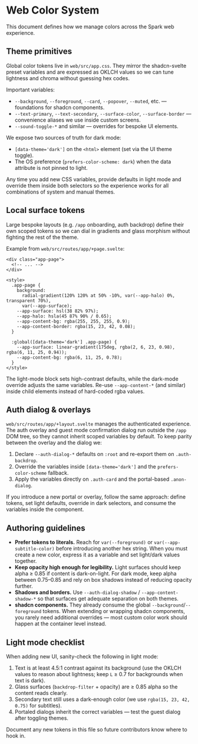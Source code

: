# Web Color System

This document defines how we manage colors across the Spark web experience.

## Theme primitives

Global color tokens live in `web/src/app.css`. They mirror the shadcn-svelte preset variables and
are expressed as OKLCH values so we can tune lightness and chroma without guessing hex codes.

Important variables:

- `--background`, `--foreground`, `--card`, `--popover`, `--muted`, etc. — foundations for shadcn
  components.
- `--text-primary`, `--text-secondary`, `--surface-color`, `--surface-border` — convenience aliases
  we use inside custom screens.
- `--sound-toggle-*` and similar — overrides for bespoke UI elements.

We expose two sources of truth for dark mode:

- `[data-theme='dark']` on the `<html>` element (set via the UI theme toggle).
- The OS preference (`prefers-color-scheme: dark`) when the data attribute is not pinned to light.

Any time you add new CSS variables, provide defaults in light mode and override them inside both
selectors so the experience works for all combinations of system and manual themes.

## Local surface tokens

Large bespoke layouts (e.g. `/app` onboarding, auth backdrop) define their own scoped tokens so we
can dial in gradients and glass morphism without fighting the rest of the theme.

Example from `web/src/routes/app/+page.svelte`:

```svelte
<div class="app-page">
  <!-- ... -->
</div>

<style>
  .app-page {
    background:
      radial-gradient(120% 120% at 50% -10%, var(--app-halo) 0%, transparent 70%),
      var(--app-surface);
    --app-surface: hsl(38 82% 97%);
    --app-halo: hsla(45 87% 90% / 0.65);
    --app-content-bg: rgba(255, 255, 255, 0.9);
    --app-content-border: rgba(15, 23, 42, 0.08);
  }

  :global([data-theme='dark'] .app-page) {
    --app-surface: linear-gradient(175deg, rgba(2, 6, 23, 0.98), rgba(6, 11, 25, 0.94));
    --app-content-bg: rgba(6, 11, 25, 0.78);
  }
</style>
```

The light-mode block sets high-contrast defaults, while the dark-mode override adjusts the same
variables. Re-use `--app-content-*` (and similar) inside child elements instead of hard-coded rgba
values.

## Auth dialog & overlays

`web/src/routes/app/+layout.svelte` manages the authenticated experience. The auth overlay and guest
mode confirmation dialog run outside the `/app` DOM tree, so they cannot inherit scoped variables by
default. To keep parity between the overlay and the dialog we:

1. Declare `--auth-dialog-*` defaults on `:root` and re-export them on `.auth-backdrop`.
2. Override the variables inside `[data-theme='dark']` and the `prefers-color-scheme` fallback.
3. Apply the variables directly on `.auth-card` and the portal-based `.anon-dialog`.

If you introduce a new portal or overlay, follow the same approach: define tokens, set light
defaults, override in dark selectors, and consume the variables inside the component.

## Authoring guidelines

- **Prefer tokens to literals.** Reach for `var(--foreground)` or `var(--app-subtitle-color)` before
  introducing another hex string. When you must create a new color, express it as a variable and set
  light/dark values together.
- **Keep opacity high enough for legibility.** Light surfaces should keep alpha ≥ 0.85 if content is
  dark-on-light. For dark mode, keep alpha between 0.75–0.85 and rely on box shadows instead of
  reducing opacity further.
- **Shadows and borders.** Use `--auth-dialog-shadow` / `--app-content-shadow-*` so that surfaces get
  adequate separation on both themes.
- **shadcn components.** They already consume the global `--background`/`--foreground` tokens. When
  extending or wrapping shadcn components, you rarely need additional overrides — most custom color
  work should happen at the container level instead.

## Light mode checklist

When adding new UI, sanity-check the following in light mode:

1. Text is at least 4.5:1 contrast against its background (use the OKLCH values to reason about
   lightness; keep `L` ≥ 0.7 for backgrounds when text is dark).
2. Glass surfaces (`backdrop-filter` + opacity) are ≥ 0.85 alpha so the content reads clearly.
3. Secondary text still uses a dark-enough color (we use `rgba(15, 23, 42, 0.75)` for subtitles).
4. Portaled dialogs inherit the correct variables — test the guest dialog after toggling themes.

Document any new tokens in this file so future contributors know where to hook in.
